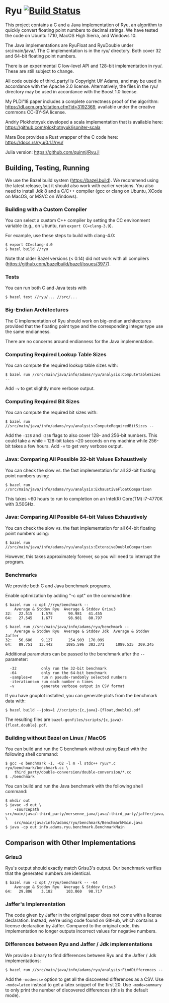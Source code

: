 # Ryu [![Build Status](https://travis-ci.org/ulfjack/ryu.svg?branch=master)](https://travis-ci.org/ulfjack/ryu)

This project contains a C and a Java implementation of Ryu, an algorithm to
quickly convert floating point numbers to decimal strings. We have tested the
code on Ubuntu 17.10, MacOS High Sierra, and Windows 10.

The Java implementations are RyuFloat and RyuDouble under src/main/java/. The
C implementation is in the ryu/ directory. Both cover 32 and 64-bit floating
point numbers.

There is an experimental C low-level API and 128-bit implementation in ryu/.
These are still subject to change.

All code outside of third_party/ is Copyright Ulf Adams, and may be used in
accordance with the Apache 2.0 license. Alternatively, the files in the ryu/
directory may be used in accordance with the Boost 1.0 license.

My PLDI'18 paper includes a complete correctness proof of the algorithm:
https://dl.acm.org/citation.cfm?id=3192369, available under the creative commons
CC-BY-SA license.

Andriy Plokhotnyuk developed a scala implementation that is available here:
https://github.com/plokhotnyuk/jsoniter-scala

Mara Bos provides a Rust wrapper of the C code here:
https://docs.rs/ryu/0.1.1/ryu/

Julia version: https://github.com/quinnj/Ryu.jl

## Building, Testing, Running

We use the Bazel build system (https://bazel.build). We recommend using the
latest release, but it should also work with earlier versions. You also need
to install Jdk 8 and a C/C++ compiler (gcc or clang on Ubuntu, XCode on
MacOS, or MSVC on Windows).

### Building with a Custom Compiler
You can select a custom C++ compiler by setting the CC environment variable
(e.g., on Ubuntu, run `export CC=clang-3.9`).

For example, use these steps to build with clang-4.0:
```
$ export CC=clang-4.0
$ bazel build //ryu
```
Note that older Bazel versions (< 0.14) did not work with all compilers
(https://github.com/bazelbuild/bazel/issues/3977).

### Tests
You can run both C and Java tests with
```
$ bazel test //ryu/... //src/...
```

### Big-Endian Architectures
The C implementation of Ryu should work on big-endian architectures provided
that the floating point type and the corresponding integer type use the same
endianness.

There are no concerns around endianness for the Java implementation.

### Computing Required Lookup Table Sizes
You can compute the required lookup table sizes with:
```
$ bazel run //src/main/java/info/adams/ryu/analysis:ComputeTableSizes --
```

Add `-v` to get slightly more verbose output.

### Computing Required Bit Sizes
You can compute the required bit sizes with:
```
$ bazel run //src/main/java/info/adams/ryu/analysis:ComputeRequiredBitSizes --
```

Add the `-128` and `-256` flags to also cover 128- and 256-bit numbers. This
could take a while - 128-bit takes ~20 seconds on my machine while 256-bit takes
a few hours. Add `-v` to get very verbose output.

### Java: Comparing All Possible 32-bit Values Exhaustively
You can check the slow vs. the fast implementation for all 32-bit floating point
numbers using:
```
$ bazel run //src/main/java/info/adams/ryu/analysis:ExhaustiveFloatComparison
```

This takes ~60 hours to run to completion on an
Intel(R) Core(TM) i7-4770K with 3.50GHz.

### Java: Comparing All Possible 64-bit Values Exhaustively
You can check the slow vs. the fast implementation for all 64-bit floating point
numbers using:
```
$ bazel run //src/main/java/info/adams/ryu/analysis:ExtensiveDoubleComparison
```

However, this takes approximately forever, so you will need to interrupt the
program.

### Benchmarks
We provide both C and Java benchmark programs.

Enable optimization by adding "-c opt" on the command line:
```
$ bazel run -c opt //ryu/benchmark --
    Average & Stddev Ryu  Average & Stddev Grisu3
32:   22.515    1.578       90.981   41.455
64:   27.545    1.677       98.981   80.797

$ bazel run //src/main/java/info/adams/ryu/benchmark --
    Average & Stddev Ryu  Average & Stddev Jdk  Average & Stddev Jaffer
32:   56.680    9.127       254.903  170.099
64:   89.751   13.442      1085.596  302.371     1089.535  309.245
```

Additional parameters can be passed to the benchmark after the `--` parameter:
```
  -32           only run the 32-bit benchmark
  -64           only run the 64-bit benchmark
  -samples=n    run n pseudo-randomly selected numbers
  -iterations=n run each number n times
  -v            generate verbose output in CSV format
```

If you have gnuplot installed, you can generate plots from the benchmark data
with:
```
$ bazel build --jobs=1 //scripts:{c,java}-{float,double}.pdf
```

The resulting files are `bazel-genfiles/scripts/{c,java}-{float,double}.pdf`.

### Building without Bazel on Linux / MacOS
You can build and run the C benchmark without using Bazel with the following shell
command:
```
$ gcc -o benchmark -I. -O2 -l m -l stdc++ ryu/*.c ryu/benchmark/benchmark.cc \
    third_party/double-conversion/double-conversion/*.cc
$ ./benchmark
```

You can build and run the Java benchmark with the following shell command:
```
$ mkdir out
$ javac -d out \
    -sourcepath src/main/java/:third_party/mersenne_java/java/:third_party/jaffer/java/ \
    src/main/java/info/adams/ryu/benchmark/BenchmarkMain.java
$ java -cp out info.adams.ryu.benchmark.BenchmarkMain
```

## Comparison with Other Implementations

### Grisu3

Ryu's output should exactly match Grisu3's output. Our benchmark verifies that
the generated numbers are identical.
```
$ bazel run -c opt //ryu/benchmark -- -64
    Average & Stddev Ryu  Average & Stddev Grisu3
64:   29.806    3.182      103.060   98.717
```

### Jaffer's Implementation
The code given by Jaffer in the original paper does not come with a license
declaration. Instead, we're using code found on GitHub, which contains a
license declaration by Jaffer. Compared to the original code, this
implementation no longer outputs incorrect values for negative numbers.

### Differences between Ryu and Jaffer / Jdk implementations
We provide a binary to find differences between Ryu and the Jaffer / Jdk
implementations:
```
$ bazel run //src/main/java/info/adams/ryu/analysis:FindDifferences --
```

Add the `-mode=csv` option to get all the discovered differences as a CSV. Use
`-mode=latex` instead to get a latex snippet of the first 20. Use
`-mode=summary` to only print the number of discovered differences (this is the
default mode).
